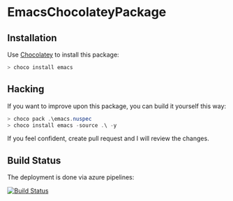 # EmacsChocolateyPackage

## Installation

Use [Chocolatey](http://chocolatey.org/) to install this package:

```powershell
> choco install emacs
```

## Hacking

If you want to improve upon this package, you can build it yourself this way:

```powershell
> choco pack .\emacs.nuspec
> choco install emacs -source .\ -y
```

If you feel confident, create pull request and I will review the changes.

## Build Status

The deployment is done via azure pipelines:

[![Build Status](https://dev.azure.com/takingstack/Emacs%20Chocolatey%20Package/_apis/build/status/enko.EmacsChocolateyPackage?branchName=stable%2Femacs-26)](https://dev.azure.com/takingstack/Emacs%20Chocolatey%20Package/_build/latest?definitionId=1&branchName=stable%2Femacs-26)
